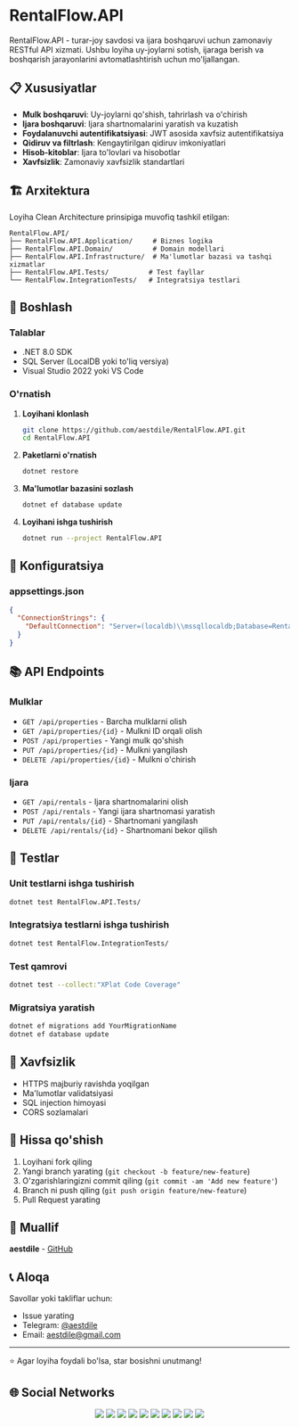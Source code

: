 # RentalFlow.API

RentalFlow.API - turar-joy savdosi va ijara boshqaruvi uchun zamonaviy RESTful API xizmati. Ushbu loyiha uy-joylarni sotish, ijaraga berish va boshqarish jarayonlarini avtomatlashtirish uchun mo'ljallangan.

## 📋 Xususiyatlar

- **Mulk boshqaruvi**: Uy-joylarni qo'shish, tahrirlash va o'chirish
- **Ijara boshqaruvi**: Ijara shartnomalarini yaratish va kuzatish
- **Foydalanuvchi autentifikatsiyasi**: JWT asosida xavfsiz autentifikatsiya
- **Qidiruv va filtrlash**: Kengaytirilgan qidiruv imkoniyatlari
- **Hisob-kitoblar**: Ijara to'lovlari va hisobotlar
- **Xavfsizlik**: Zamonaviy xavfsizlik standartlari

## 🏗️ Arxitektura

Loyiha Clean Architecture prinsipiga muvofiq tashkil etilgan:

```
RentalFlow.API/
├── RentalFlow.API.Application/     # Biznes logika
├── RentalFlow.API.Domain/          # Domain modellari
├── RentalFlow.API.Infrastructure/  # Ma'lumotlar bazasi va tashqi xizmatlar
├── RentalFlow.API.Tests/          # Test fayllar
└── RentalFlow.IntegrationTests/   # Integratsiya testlari
```

## 🚀 Boshlash

### Talablar

- .NET 8.0 SDK
- SQL Server (LocalDB yoki to'liq versiya)
- Visual Studio 2022 yoki VS Code

### O'rnatish

1. **Loyihani klonlash**
   ```bash
   git clone https://github.com/aestdile/RentalFlow.API.git
   cd RentalFlow.API
   ```

2. **Paketlarni o'rnatish**
   ```bash
   dotnet restore
   ```

3. **Ma'lumotlar bazasini sozlash**
   ```bash
   dotnet ef database update
   ```

4. **Loyihani ishga tushirish**
   ```bash
   dotnet run --project RentalFlow.API
   ```

## 🔧 Konfiguratsiya

### appsettings.json

```json
{
  "ConnectionStrings": {
    "DefaultConnection": "Server=(localdb)\\mssqllocaldb;Database=RentalFlowDB;Trusted_Connection=true;"
  }
}
```

## 📚 API Endpoints

### Mulklar
- `GET /api/properties` - Barcha mulklarni olish
- `GET /api/properties/{id}` - Mulkni ID orqali olish
- `POST /api/properties` - Yangi mulk qo'shish
- `PUT /api/properties/{id}` - Mulkni yangilash
- `DELETE /api/properties/{id}` - Mulkni o'chirish

### Ijara
- `GET /api/rentals` - Ijara shartnomalarini olish
- `POST /api/rentals` - Yangi ijara shartnomasi yaratish
- `PUT /api/rentals/{id}` - Shartnomani yangilash
- `DELETE /api/rentals/{id}` - Shartnomani bekor qilish

## 🧪 Testlar

### Unit testlarni ishga tushirish
```bash
dotnet test RentalFlow.API.Tests/
```

### Integratsiya testlarni ishga tushirish
```bash
dotnet test RentalFlow.IntegrationTests/
```

### Test qamrovi
```bash
dotnet test --collect:"XPlat Code Coverage"
```

### Migratsiya yaratish
```bash
dotnet ef migrations add YourMigrationName
dotnet ef database update
```

## 🔐 Xavfsizlik

- HTTPS majburiy ravishda yoqilgan
- Ma'lumotlar validatsiyasi
- SQL injection himoyasi
- CORS sozlamalari

## 🤝 Hissa qo'shish

1. Loyihani fork qiling
2. Yangi branch yarating (`git checkout -b feature/new-feature`)
3. O'zgarishlaringizni commit qiling (`git commit -am 'Add new feature'`)
4. Branch ni push qiling (`git push origin feature/new-feature`)
5. Pull Request yarating

## 👥 Muallif

**aestdile** - [GitHub](https://github.com/aestdile)

## 📞 Aloqa

Savollar yoki takliflar uchun:
- Issue yarating
- Telegram: [@aestdile](https://t.me/aestdile)
- Email: aestdile@gmail.com

---

⭐ Agar loyiha foydali bo'lsa, star bosishni unutmang!

## 🌐 Social Networks

<div align="center">
  <a href="https://t.me/aestdile"><img src="https://img.shields.io/badge/Telegram-2CA5E0?style=for-the-badge&logo=telegram&logoColor=white" /></a>
  <a href="https://github.com/aestdile"><img src="https://img.shields.io/badge/GitHub-100000?style=for-the-badge&logo=github&logoColor=white" /></a>
  <a href="https://leetcode.com/aestdile"><img src="https://img.shields.io/badge/LeetCode-FFA116?style=for-the-badge&logo=leetcode&logoColor=black" /></a>
  <a href="https://linkedin.com/in/aestdile"><img src="https://img.shields.io/badge/LinkedIn-0077B5?style=for-the-badge&logo=linkedin&logoColor=white" /></a>
  <a href="https://youtube.com/@aestdile"><img src="https://img.shields.io/badge/YouTube-FF0000?style=for-the-badge&logo=youtube&logoColor=white" /></a>
  <a href="https://instagram.com/aestdile"><img src="https://img.shields.io/badge/Instagram-E4405F?style=for-the-badge&logo=instagram&logoColor=white" /></a>
  <a href="https://facebook.com/aestdile"><img src="https://img.shields.io/badge/Facebook-1877F2?style=for-the-badge&logo=facebook&logoColor=white" /></a>
  <a href="mailto:aestdile@gmail.com"><img src="https://img.shields.io/badge/Gmail-D14836?style=for-the-badge&logo=gmail&logoColor=white" /></a>
  <a href="https://twitter.com/aestdile"><img src="https://img.shields.io/badge/Twitter-1DA1F2?style=for-the-badge&logo=twitter&logoColor=white" /></a>
  <a href="tel:+998772672774"><img src="https://img.shields.io/badge/Phone:+998772672774-25D366?style=for-the-badge&logo=whatsapp&logoColor=white" /></a>
</div>

